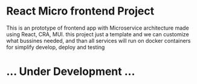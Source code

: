 # React Micro frontend Project
This is an prototype of frontend app with Microservice architecture made using React, CRA, MUI. this project just a template and we can customize what bussines needed, and than all services will run on docker containers for simplify develop, deploy and testing

# ... Under Development ...


